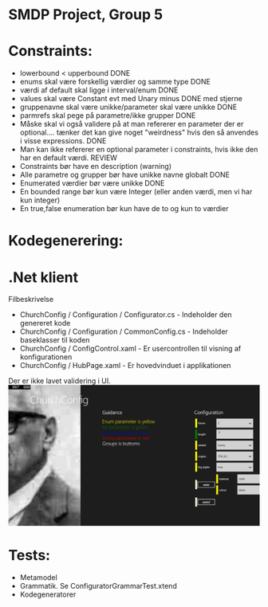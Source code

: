 # SMDP Project, Group 5

# Constraints:
* lowerbound < upperbound DONE
* enums skal være forskellig værdier og samme type DONE
* værdi af default skal ligge i interval/enum DONE
* values skal være Constant evt med Unary minus DONE med stjerne
* gruppenavne skal være unikke/parameter skal være unikke DONE
* parmrefs skal pege på parametre/ikke grupper DONE
* Måske skal vi også validere på at man refererer en parameter der er optional.... tænker det kan give noget "weirdness" hvis den så anvendes i visse expressions. DONE
* Man kan ikke refererer en optional parameter i constraints, hvis ikke den har en default værdi. REVIEW
* Constraints bør have en description (warning)
* Alle parametre og grupper bør have unikke navne globalt DONE
* Enumerated værdier bør være unikke DONE
* En bounded range bør kun være Integer (eller anden værdi, men vi har kun integer)
* En true,false enumeration bør kun have de to og kun to værdier

# Kodegenerering:
# .Net klient
Filbeskrivelse
* ChurchConfig / Configuration / Configurator.cs - Indeholder den genereret kode
* ChurchConfig / Configuration / CommonConfig.cs - Indeholder baseklasser til koden
* ChurchConfig / ConfigControl.xaml - Er usercontrollen til visning af konfigurationen
* ChurchConfig / HubPage.xaml - Er hovedvinduet i applikationen

Der er ikke lavet validering i UI. 
![Alt text](/Smdp2015DotNetClient/screenshot_04292015_141316.png ".Net Client")


# Tests:
* Metamodel
* Grammatik. Se ConfiguratorGrammarTest.xtend
* Kodegeneratorer


